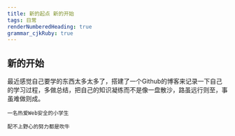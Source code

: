 ```yaml
---
title: 新的起点 新的开始 
tags: 日常
renderNumberedHeading: true
grammar_cjkRuby: true
---
```



##  新的开始



最近感觉自己要学的东西太多太多了，搭建了一个Github的博客来记录一下自己的学习过程，多做总结，把自己的知识凝练而不是像一盘散沙，路虽远行则至，事虽难做则成。


```
一名热爱Web安全的小学生

配不上野心的努力都是吹牛
```

